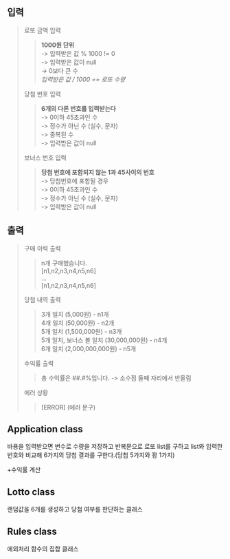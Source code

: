 ## 입력 
>로또 금액 입력
>>**1000원 단위** <br>-> 입력받은 값 % 1000 != 0 <br>
> -> 입력받은 값이 null <br>
> -> 0보다 큰 수<br>
> _입력받은 값 / 1000 == 로또 수량_
> 
> 당첨 번호 입력
>> **6개의 다른 번호를 입력받는다 <br>**
> -> 0이하 45초과인 수<br>
> -> 정수가 아닌 수 (실수, 문자)<br>
> -> 중복된 수<br>
> -> 입력받은 값이 null<br>
> 
> 보너스 번호 입력
> >**당첨 번호에 포함되지 않는 1과 45사이의 번호**<br>
> -> 당첨번호에 포함될 경우<br>
> -> 0이하 45초과인 수<br>
> -> 정수가 아닌 수 (실수, 문자)<br>
> -> 입력받은 값이 null<br>

## 출력
> 구매 이력 출력<br>
>>n개 구매했습니다.<br>
> [n1,n2,n3,n4,n5,n6]
> <br> ...<br>
> [n1,n2,n3,n4,n5,n6]
> 
> 당첨 내역 출력<br>
> >3개 일치 (5,000원) - n1개<br>
> 4개 일치 (50,000원) - n2개<br>
> 5개 일치 (1,500,000원) - n3개<br>
> 5개 일치, 보너스 볼 일치 (30,000,000원) - n4개<br>
> 6개 일치 (2,000,000,000원) - n5개
> 
> 수익률 출력 <br>
>> 총 수익률은 ##.#%입니다.
> -> 소수점 둘째 자리에서 반올림
> 
> 에러 상황
> >[ERROR] (에러 문구)
> 

## Application class
바용을 입력받으면 변수로 수량을 저장하고 반복문으로 로또 list를 구하고
list와 입력한 번호와 비교해 6가지의 당첨 결과를 구한다.(당첨 5가지와 꽝 1가지)

+수익률 계산

## Lotto class
랜덤값을 6개를 생성하고 당첨 여부를 판단하는 클래스

## Rules class
에외처리 함수의 집합 클래스




